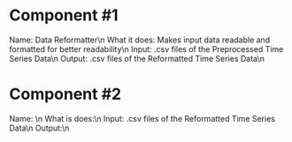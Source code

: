 # Component #1 
Name: Data Reformatter\n
What it does: Makes input data readable and formatted for better readability\n
Input: .csv files of the Preprocessed Time Series Data\n
Output: .csv files of the Reformatted Time Series Data\n

# Component #2
Name: \n
What is does:\n
Input: .csv files of the Reformatted Time Series Data\n
Output:\n
